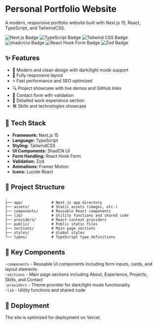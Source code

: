 # Personal Portfolio Website

A modern, responsive portfolio website built with Next.js 15, React, TypeScript, and TailwindCSS.

![Next.js Badge](https://img.shields.io/badge/Next.js-000?logo=nextdotjs&logoColor=fff&style=flat-square) ![TypeScript Badge](https://img.shields.io/badge/TypeScript-3178C6?logo=typescript&logoColor=fff&style=flat-square) ![Tailwind CSS Badge](https://img.shields.io/badge/Tailwind%20CSS-06B6D4?logo=tailwindcss&logoColor=fff&style=flat-square) ![shadcn/ui Badge](https://img.shields.io/badge/shadcn%2Fui-000?logo=shadcnui&logoColor=fff&style=flat-square) ![React Hook Form Badge](https://img.shields.io/badge/React%20Hook%20Form-EC5990?logo=reacthookform&logoColor=fff&style=flat-square) ![Zod Badge](https://img.shields.io/badge/Zod-3E67B1?logo=zod&logoColor=fff&style=flat-square)

## ✨ Features

- 🎨 Modern and clean design with dark/light mode support
- 📱 Fully responsive layout
- ⚡ Fast performance and SEO optimized
- 🔍 Project showcase with live demos and GitHub links
- 📝 Contact form with validation
- 💼 Detailed work experience section
- 🛠️ Skills and technologies showcase

## 🚀 Tech Stack

- **Framework:** Next.js 15
- **Language:** TypeScript
- **Styling:** TailwindCSS
- **UI Components:** ShadCN UI
- **Form Handling:** React Hook Form
- **Validation:** Zod
- **Animations:** Framer Motion
- **Icons:** Lucide React

## 📁 Project Structure

```
.
├── app/             # Next.js app directory
├── assets/          # Static assets (images, etc.)
├── components/      # Reusable React components
├── lib/             # Utility functions and shared code
├── providers/       # React context providers
├── public/          # Public static files
├── sections/        # Main page sections
├── styles/          # Global styles
└── types/           # TypeScript type definitions
```

## 🔧 Key Components

-`components` - Reusable UI components including form inputs, cards, and layout elements <br/> -`sections` - Main page sections including About, Experience, Projects, Skills, and Contact <br/> -`providers` - Theme provider for dark/light mode functionality <br/> -`lib` - Utility functions and shared code

## 🚀 Deployment

The site is optimized for deployment on Vercel.
